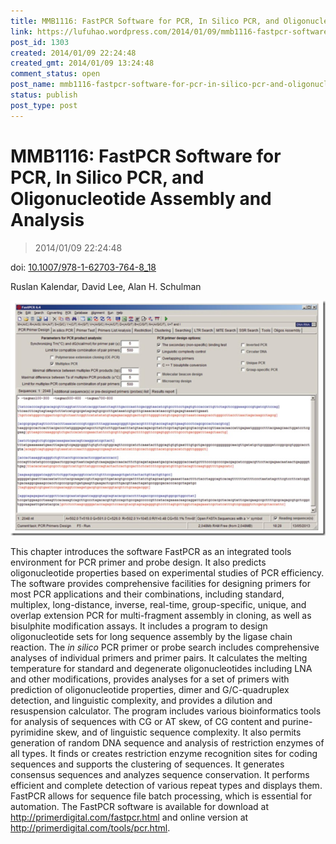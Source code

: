 ```yaml
---
title: MMB1116: FastPCR Software for PCR, In Silico PCR, and Oligonucleotide Assembly and Analysis
link: https://lufuhao.wordpress.com/2014/01/09/mmb1116-fastpcr-software-for-pcr-in-silico-pcr-and-oligonucleotide-assembly-and-analysis/
post_id: 1303
created: 2014/01/09 22:24:48
created_gmt: 2014/01/09 13:24:48
comment_status: open
post_name: mmb1116-fastpcr-software-for-pcr-in-silico-pcr-and-oligonucleotide-assembly-and-analysis
status: publish
post_type: post
---
```


# MMB1116: FastPCR Software for PCR, In Silico PCR, and Oligonucleotide Assembly and Analysis

> 2014/01/09 22:24:48

doi: [10.1007/978-1-62703-764-8_18](http://dx.doi.org/10.1007/978-1-62703-764-8_18)

Ruslan Kalendar, David Lee, Alan H. Schulman

![20140109-222448-0001](/assets/images/20140109-222448-0001.png)

This chapter introduces the software FastPCR as an integrated tools environment for PCR primer and probe design. It also predicts oligonucleotide properties based on experimental studies of PCR efficiency. The software provides comprehensive facilities for designing primers for most PCR applications and their combinations, including standard, multiplex, long-distance, inverse, real-time, group-specific, unique, and overlap extension PCR for multi-fragment assembly in cloning, as well as bisulphite modification assays. It includes a program to design oligonucleotide sets for long sequence assembly by the ligase chain reaction. The _in silico_ PCR primer or probe search includes comprehensive analyses of individual primers and primer pairs. It calculates the melting temperature for standard and degenerate oligonucleotides including LNA and other modifications, provides analyses for a set of primers with prediction of oligonucleotide properties, dimer and G/C-quadruplex detection, and linguistic complexity, and provides a dilution and resuspension calculator. The program includes various bioinformatics tools for analysis of sequences with CG or AT skew, of CG content and purine-pyrimidine skew, and of linguistic sequence complexity. It also permits generation of random DNA sequence and analysis of restriction enzymes of all types. It finds or creates restriction enzyme recognition sites for coding sequences and supports the clustering of sequences. It generates consensus sequences and analyzes sequence conservation. It performs efficient and complete detection of various repeat types and displays them. FastPCR allows for sequence file batch processing, which is essential for automation. The FastPCR software is available for download at <http://primerdigital.com/fastpcr.html> and online version at <http://primerdigital.com/tools/pcr.html>.
